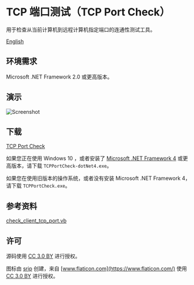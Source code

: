 # TCP 端口测试（TCP Port Check）
用于检查从当前计算机到远程计算机指定端口的连通性测试工具。

[English](https://github.com/chenshaoju/tcpportcheck/blob/master/README_ENG.md)

## 环境需求
Microsoft .NET Framework 2.0 或更高版本。

## 演示
![Screenshot](https://github.com/chenshaoju/tcpportcheck/blob/master/demo.gif?raw=true)

## 下载
[TCP Port Check](https://github.com/chenshaoju/tcpportcheck/releases)

如果您正在使用 Windows 10 ，或者安装了 [Microsoft .NET Framework 4](https://dotnet.microsoft.com/download/thank-you/net472) 或更高版本，请下载 `TCPPortCheck-dotNet4.exe`。

如果您在使用旧版本的操作系统，或者没有安装 Microsoft .NET Framework 4，请下载 `TCPPortCheck.exe`。

## 参考资料
[check_client_tcp_port.vb](https://gist.github.com/elpatron68/257e4e2531fdb8729874)

## 许可
源码使用 [CC 3.0 BY](http://creativecommons.org/licenses/by/3.0/) 进行授权。

图标由 [srip](https://www.flaticon.com/authors/srip) 创建，来自 [www.flaticon.com](https://www.flaticon.com/) 使用 [CC 3.0 BY](http://creativecommons.org/licenses/by/3.0/) 进行授权。

